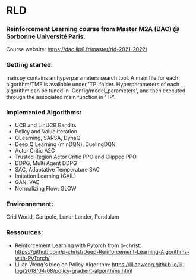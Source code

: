 # RLD

### Reinforcement Learning course from Master M2A (DAC) @ Sorbonne Université Paris.
Course website: https://dac.lip6.fr/master/rld-2021-2022/

### Getting started:
main.py contains an hyperparameters search tool. A main file for each algorithm/TME is available under 'TP' folder.
Hyperparameters of each algorithm can be tuned in 'Config/model_parameters', and then executed through the associated main function in 'TP'.

### Implemented Algorithms:
- UCB and LinUCB Bandits
- Policy and Value Iteration 
- QLearning, SARSA, DynaQ
- Deep Q Learning (minDQN), DuelingDQN
- Actor Critic A2C
- Trusted Region Actor Critic PPO and Clipped PPO
- DDPG, Multi Agent DDPG
- SAC, Adaptative Temperature SAC
- Imitation Learning (GAIL)
- GAN, VAE
- Normalizing Flow: GLOW

### Environnement:
Grid World, Cartpole, Lunar Lander, Pendulum
    
### Ressources:
- Reinforcement Learning with Pytorch from p-christ: https://github.com/p-christ/Deep-Reinforcement-Learning-Algorithms-with-PyTorch/
- Lilian Weng's blog on Policy Algorithm: https://lilianweng.github.io/lil-log/2018/04/08/policy-gradient-algorithms.html 